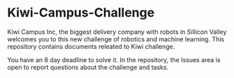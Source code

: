 # Kiwi-Campus-Challenge
Kiwi Campus Inc, the biggest delivery company with robots in Sillicon Valley welcomes you to this new challenge of robotics and machine learning. This repository contains documents releated to Kiwi challenge.

You have an 8 day deadline to solve it. In the repository, the Issues area is open to report questions about the challenge and tasks.
